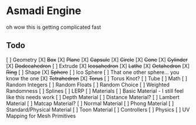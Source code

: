 # Asmadi Engine

oh wow this is getting complicated fast

## Todo
[ ] Geometry
    [X] ~~Box~~
    [X] ~~Plane~~
    [X] ~~Capsule~~
    [X] ~~Circle~~
    [X] ~~Cone~~
    [X] ~~Cylinder~~
    [X] ~~Dodecahedron~~
    [ ] Extrude
    [X] ~~Icosahedron~~
    [X] ~~Lathe~~
    [X] ~~Octahedron~~
    [X] ~~Ring~~
    [ ] Shape
    [X] ~~Sphere~~
    [ ] Ico Sphere
    [ ] That one other sphere... you know the one
    [X] ~~Tetrahedron~~
    [X] ~~Torus~~
    [ ] Torus Knot?
    [ ] Tube
[ ] Math
    [ ] Random Integers
    [ ] Random Floats
    [ ] Random Choice
    [ ] Weighted Randomness
    [ ] Splines
    [ ] LERP
[ ] Materials
    [ ] Basic Material
        - I still feel like this needs work
    [ ] Depth Material
    [ ] Distance Material?
    [ ] Lambert Material
    [ ] Matcap Material?
    [ ] Normal Material
    [ ] Phong Material
    [ ] Standard/Physical Material
    [ ] Toon Material
[ ] Controllers
[ ] Physics
[ ] UV Mapping for Mesh Primitives